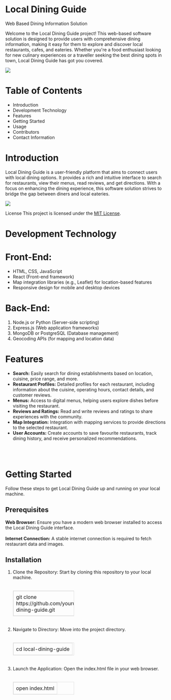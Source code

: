 # Local Dining Guide 
Web Based Dining Information Solution 
 
Welcome to the Local Dining Guide project! This web-based software solution is designed to 
provide users with comprehensive dining information, making it easy for them to explore 
and discover local restaurants, cafes, and eateries. Whether you're a food enthusiast looking 
for new culinary experiences or a traveller seeking the best dining spots in town, Local 
Dining Guide has got you covered.

<img src="https://encrypted-tbn0.gstatic.com/images?q=tbn:ANd9GcTTQOsr-gfxII3kDR4KwfOsxELVK4H-v0schksZLT5yVA&s"/>

# Table of Contents
- Introduction 
- Development Technology 
- Features 
- Getting Started 
- Usage 
- Contributors 
- Contact Information

# Introduction
Local Dining Guide is a user-friendly platform that aims to connect users with local dining 
options. It provides a rich and intuitive interface to search for restaurants, view their menus, 
read reviews, and get directions. With a focus on enhancing the dining experience, this 
software solution strives to bridge the gap between diners and local eateries.

<img src="https://pressxpress.org/wp-content/uploads/2022/11/WhatsApp-Image-2022-11-10-at-23.19.41-585x223.jpg"/>

License
This project is licensed under the [MIT License](https://github.com/git/git-scm.com/blob/main/MIT-LICENSE.txt).

# Development Technology
# Front-End:
- HTML, CSS, JavaScript
- React (Front-end framework)
- Map integration libraries (e.g., Leaflet) for location-based features
- Responsive design for mobile and desktop devices
# Back-End:
1. Node.js or Python (Server-side scripting)
2. Express.js (Web application frameworks)
3. MongoDB or PostgreSQL (Database management)
4. Geocoding APIs (for mapping and location data)
# Features
- <b>Search:</b> Easily search for dining establishments based on location, cuisine, price 
range, and more.
- <b>Restaurant Profiles:</b> Detailed profiles for each restaurant, including information 
about the cuisine, operating hours, contact details, and customer reviews.
- <b>Menus:</b> Access to digital menus, helping users explore dishes before visiting the 
restaurant.
- <b>Reviews and Ratings:</b> Read and write reviews and ratings to share experiences with 
the community.
- <b>Map Integration:</b> Integration with mapping services to provide directions to the 
selected restaurant.
- <b>User Accounts:</b> Create accounts to save favourite restaurants, track dining history, 
and receive personalized recommendations.
<br>
<br>
<h1>Getting Started</h1> 
Follow these steps to get Local Dining Guide up and running on your local machine. 
<h2>Prerequisites</h2>
<b>Web Browser:</b> Ensure you have a modern web browser installed to access the Local Dining 
Guide interface. 
<br>
<br>
<b>Internet Connection:</b> A stable internet connection is required to fetch restaurant data and 
images. 
 
<h2>Installation</h2> 
<ol>
<li> Clone the Repository: Start by cloning this repository to your local machine. </li><br>
<table style="border-collapse: collapse; width: 40%; border: 1px solid #ddd;">
  <tr>
    <td style="border: 1px solid #ddd; padding: 8px;">git clone https://github.com/yourusername/local-dining-guide.git</td>
  </tr>
</table>
<br>
<li> Navigate to Directory: Move into the project directory. </li><br>
<table style="border-collapse: collapse; width: 40%; border: 1px solid #ddd;">
  <tr>
    <td style="border: 1px solid #ddd; padding: 8px;">cd local-dining-guide</td>
  </tr>
</table>
<br>
<li> Launch the Application: Open the index.html file in your web browser. </li><br>
<table style="border-collapse: collapse; width: 40%; border: 1px solid #ddd;">
  <tr>
    <td style="border: 1px solid #ddd; padding: 8px;">open index.html</td>
  </tr>
</table>
<br>
</ol>